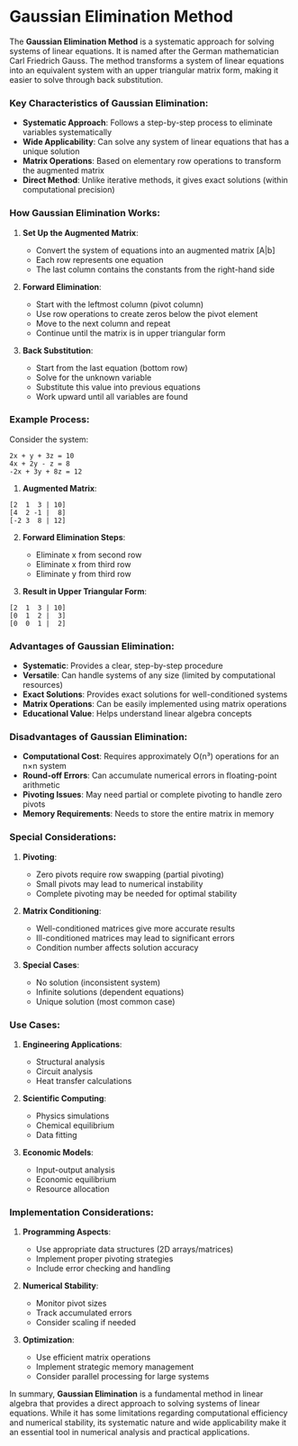 # Gaussian Elimination Method

The **Gaussian Elimination Method** is a systematic approach for solving systems of linear equations. It is named after the German mathematician Carl Friedrich Gauss. The method transforms a system of linear equations into an equivalent system with an upper triangular matrix form, making it easier to solve through back substitution.

### Key Characteristics of Gaussian Elimination:

- **Systematic Approach**: Follows a step-by-step process to eliminate variables systematically
- **Wide Applicability**: Can solve any system of linear equations that has a unique solution
- **Matrix Operations**: Based on elementary row operations to transform the augmented matrix
- **Direct Method**: Unlike iterative methods, it gives exact solutions (within computational precision)

### How Gaussian Elimination Works:

1. **Set Up the Augmented Matrix**:
   - Convert the system of equations into an augmented matrix [A|b]
   - Each row represents one equation
   - The last column contains the constants from the right-hand side

2. **Forward Elimination**:
   - Start with the leftmost column (pivot column)
   - Use row operations to create zeros below the pivot element
   - Move to the next column and repeat
   - Continue until the matrix is in upper triangular form

3. **Back Substitution**:
   - Start from the last equation (bottom row)
   - Solve for the unknown variable
   - Substitute this value into previous equations
   - Work upward until all variables are found

### Example Process:

Consider the system:
```
2x + y + 3z = 10
4x + 2y - z = 8
-2x + 3y + 8z = 12
```

1. **Augmented Matrix**:
```
[2  1  3 | 10]
[4  2 -1 |  8]
[-2 3  8 | 12]
```

2. **Forward Elimination Steps**:
   - Eliminate x from second row
   - Eliminate x from third row
   - Eliminate y from third row

3. **Result in Upper Triangular Form**:
```
[2  1  3 | 10]
[0  1  2 |  3]
[0  0  1 |  2]
```

### Advantages of Gaussian Elimination:

- **Systematic**: Provides a clear, step-by-step procedure
- **Versatile**: Can handle systems of any size (limited by computational resources)
- **Exact Solutions**: Provides exact solutions for well-conditioned systems
- **Matrix Operations**: Can be easily implemented using matrix operations
- **Educational Value**: Helps understand linear algebra concepts

### Disadvantages of Gaussian Elimination:

- **Computational Cost**: Requires approximately O(n³) operations for an n×n system
- **Round-off Errors**: Can accumulate numerical errors in floating-point arithmetic
- **Pivoting Issues**: May need partial or complete pivoting to handle zero pivots
- **Memory Requirements**: Needs to store the entire matrix in memory

### Special Considerations:

1. **Pivoting**:
   - Zero pivots require row swapping (partial pivoting)
   - Small pivots may lead to numerical instability
   - Complete pivoting may be needed for optimal stability

2. **Matrix Conditioning**:
   - Well-conditioned matrices give more accurate results
   - Ill-conditioned matrices may lead to significant errors
   - Condition number affects solution accuracy

3. **Special Cases**:
   - No solution (inconsistent system)
   - Infinite solutions (dependent equations)
   - Unique solution (most common case)

### Use Cases:

1. **Engineering Applications**:
   - Structural analysis
   - Circuit analysis
   - Heat transfer calculations

2. **Scientific Computing**:
   - Physics simulations
   - Chemical equilibrium
   - Data fitting

3. **Economic Models**:
   - Input-output analysis
   - Economic equilibrium
   - Resource allocation

### Implementation Considerations:

1. **Programming Aspects**:
   - Use appropriate data structures (2D arrays/matrices)
   - Implement proper pivoting strategies
   - Include error checking and handling

2. **Numerical Stability**:
   - Monitor pivot sizes
   - Track accumulated errors
   - Consider scaling if needed

3. **Optimization**:
   - Use efficient matrix operations
   - Implement strategic memory management
   - Consider parallel processing for large systems

In summary, **Gaussian Elimination** is a fundamental method in linear algebra that provides a direct approach to solving systems of linear equations. While it has some limitations regarding computational efficiency and numerical stability, its systematic nature and wide applicability make it an essential tool in numerical analysis and practical applications.
